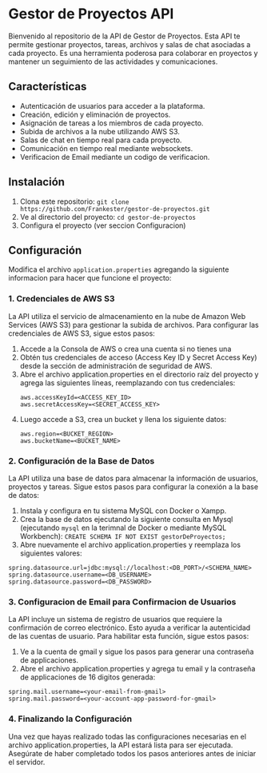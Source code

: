 # Gestor de Proyectos API

Bienvenido al repositorio de la API de Gestor de Proyectos. Esta API te permite gestionar proyectos, tareas, archivos y salas de chat asociadas a cada proyecto. Es una herramienta poderosa para colaborar en proyectos y mantener un seguimiento de las actividades y comunicaciones.

## Características

- Autenticación de usuarios para acceder a la plataforma.
- Creación, edición y eliminación de proyectos.
- Asignación de tareas a los miembros de cada proyecto.
- Subida de archivos a la nube utilizando AWS S3.
- Salas de chat en tiempo real para cada proyecto.
- Comunicación en tiempo real mediante websockets.
- Verificacion de Email mediante un codigo de verificacion.

## Instalación

1. Clona este repositorio: `git clone https://github.com/Frankester/gestor-de-proyectos.git`
2. Ve al directorio del proyecto: `cd gestor-de-proyectos`
3. Configura el proyecto (ver seccion Configuracion)

## Configuración

Modifica el archivo `application.properties` agregando la siguiente informacion para hacer que funcione el proyecto:

### 1. Credenciales de AWS S3
La API utiliza el servicio de almacenamiento en la nube de Amazon Web Services (AWS S3) para gestionar la subida de archivos. Para configurar las credenciales de AWS S3, sigue estos pasos:

1. Accede a la Consola de AWS o crea una cuenta si no tienes una
2. Obtén tus credenciales de acceso (Access Key ID y Secret Access Key) desde la sección de administración de seguridad de AWS.
3. Abre el archivo application.properties en el directorio raíz del proyecto y agrega las siguientes líneas, reemplazando con tus credenciales:
    ```application.properties
    aws.accessKeyId=<ACCESS_KEY_ID>
    aws.secretAccessKey=<SECRET_ACCESS_KEY>
    ```
4. Luego accede a S3, crea un bucket y llena los siguiente datos:
    ```application.properties
   aws.region=<BUCKET_REGION>
   aws.bucketName=<BUCKET_NAME>
    ```

### 2. Configuración de la Base de Datos
La API utiliza una base de datos para almacenar la información de usuarios, proyectos y tareas. Sigue estos pasos para configurar la conexión a la base de datos:

1. Instala y configura en tu sistema MySQL con Docker o Xampp.
2. Crea la base de datos ejecutando la siguiente consulta en Mysql (ejecutando `mysql` en la terimnal de Docker o mediante MySQL Workbench):
   `CREATE SCHEMA IF NOT EXIST gestorDeProyectos;`
3. Abre nuevamente el archivo application.properties y reemplaza los siguientes valores:
```application.properties
spring.datasource.url=jdbc:mysql://localhost:<DB_PORT>/<SCHEMA_NAME>
spring.datasource.username=<DB_USERNAME>
spring.datasource.password=<DB_PASSWORD>
 ```
### 3. Configuracion de Email para Confirmacion de Usuarios
La API incluye un sistema de registro de usuarios que requiere la confirmación de correo electrónico. Esto ayuda a verificar la autenticidad de las cuentas de usuario. Para habilitar esta función, sigue estos pasos:

1. Ve a la cuenta de gmail y sigue los pasos para generar una contraseña de applicaciones.
2. Abre el archivo application.properties y agrega tu email y la contraseña de applicaciones de 16 digitos generada:
```application.properties
spring.mail.username=<your-email-from-gmail>
spring.mail.password=<your-account-app-password-for-gmail>
 ```
### 4. Finalizando la Configuración
Una vez que hayas realizado todas las configuraciones necesarias en el archivo application.properties, la API estará lista para ser ejecutada. Asegúrate de haber completado todos los pasos anteriores antes de iniciar el servidor.